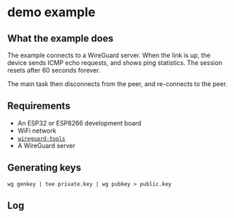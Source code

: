 # demo example

## What the example does

The example connects to a WireGuard server. When the link is up, the device
sends ICMP echo requests, and shows ping statistics. The session resets after 60 seconds
forever.

The main task then disconnects from the peer, and re-connects to the peer.

## Requirements

* An ESP32 or ESP8266 development board
* WiFi network
* [`wireguard-tools`](https://github.com/WireGuard/wireguard-tools)
* A WireGuard server

## Generating keys

```console
wg genkey | tee private.key | wg pubkey > public.key
```

## Log

```console

```
